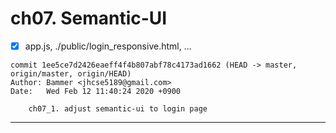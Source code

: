 # ch07. Semantic-UI



- [X] app.js, ./public/login_responsive.html, ...
~~~
commit 1ee5ce7d2426eaeff4f4b807abf78c4173ad1662 (HEAD -> master, origin/master, origin/HEAD)
Author: Bammer <jhcse5189@gmail.com>
Date:   Wed Feb 12 11:40:24 2020 +0900

    ch07_1. adjust semantic-ui to login page

~~~



* * *

